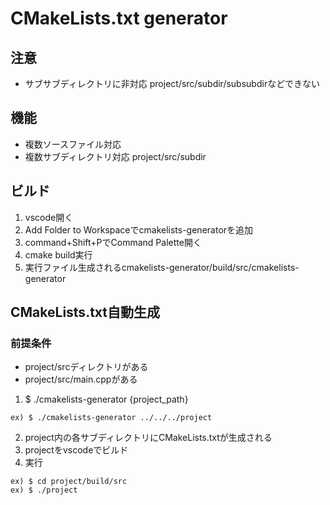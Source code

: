 # CMakeLists.txt generator

## 注意

- サブサブディレクトリに非対応
project/src/subdir/subsubdirなどできない

## 機能
- 複数ソースファイル対応
- 複数サブディレクトリ対応 project/src/subdir

## ビルド
1. vscode開く
2. Add Folder to Workspaceでcmakelists-generatorを追加
3. command+Shift+PでCommand Palette開く
4. cmake build実行
5. 実行ファイル生成されるcmakelists-generator/build/src/cmakelists-generator

## CMakeLists.txt自動生成
### 前提条件
- project/srcディレクトリがある
- project/src/main.cppがある
1. $ ./cmakelists-generator {project_path}  
```
ex) $ ./cmakelists-generator ../../../project
```  
2. project内の各サブディレクトリにCMakeLists.txtが生成される
3. projectをvscodeでビルド
4. 実行
```
ex) $ cd project/build/src
ex) $ ./project
```
